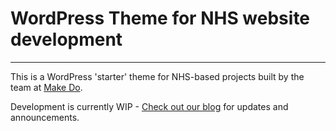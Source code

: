 # WordPress Theme for NHS website development

---

This is a WordPress 'starter' theme for NHS-based projects built by the team at [Make Do](https://www.makedo.net).

Development is currently WIP - [Check out our blog](https://www.makedo.net/blog) for updates and announcements. 
